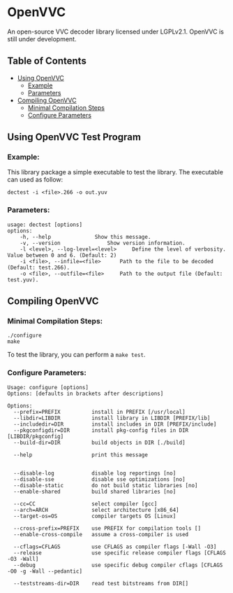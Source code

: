 OpenVVC
=======
An open-source VVC decoder library licensed under LGPLv2.1. OpenVVC is still under development.

## Table of Contents

- [Using OpenVVC](#using-openvvc-test-program)
  - [Example](#example)
  - [Parameters](#parameters)
- [Compiling OpenVVC](#compiling-openvvc)
  - [Minimal Compilation Steps](#minimal-compilation-steps)
  - [Configure Parameters](#configure-parameters)
## Using OpenVVC Test Program

### Example:

This library package a simple executable to test the library. The executable can used as follow:

    dectest -i <file>.266 -o out.yuv

### Parameters:

```
usage: dectest [options]
options:
	-h, --help				Show this message.
	-v, --version				Show version information.
	-l <level>, --log-level=<level>		Define the level of verbosity. Value between 0 and 6. (Default: 2)
	-i <file>, --infile=<file>		Path to the file to be decoded (Default: test.266).
	-o <file>, --outfile=<file>		Path to the output file (Default: test.yuv).
```

## Compiling OpenVVC

### Minimal Compilation Steps:
```
./configure
make
```
To test the library, you can perform a `make test`.

### Configure Parameters:
```
Usage: configure [options]
Options: [defaults in brackets after descriptions]

Options:
  --prefix=PREFIX          install in PREFIX [/usr/local]
  --libdir=LIBDIR          install library in LIBDIR [PREFIX/lib]
  --includedir=DIR         install includes in DIR [PREFIX/include]
  --pkgconfigdir=DIR       install pkg-config files in DIR [LIBDIR/pkgconfig]
  --build-dir=DIR          build objects in DIR [./build]

  --help                   print this message


  --disable-log            disable log reportings [no]
  --disable-sse            disable sse optimizations [no]
  --disable-static         do not build static libraries [no]
  --enable-shared          build shared libraries [no]

  --cc=CC                  select compiler [gcc]
  --arch=ARCH              select architecture [x86_64]
  --target-os=OS           compiler targets OS [Linux]

  --cross-prefix=PREFIX    use PREFIX for compilation tools []
  --enable-cross-compile   assume a cross-compiler is used

  --cflags=CFLAGS          use CFLAGS as compiler flags [-Wall -O3]
  --release                use specific release compiler flags [CFLAGS -O3 -Wall]
  --debug                  use specific debug compiler cflags [CFLAGS -O0 -g -Wall --pedantic]

  --teststreams-dir=DIR    read test bitstreams from DIR[]
```
